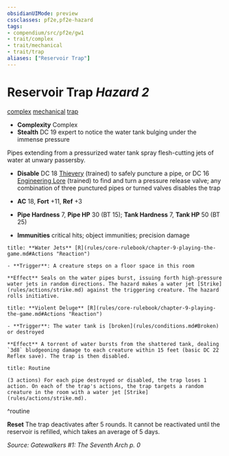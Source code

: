 ```yaml
---
obsidianUIMode: preview
cssclasses: pf2e,pf2e-hazard
tags:
- compendium/src/pf2e/gw1
- trait/complex
- trait/mechanical
- trait/trap
aliases: ["Reservoir Trap"]
---
```

# Reservoir Trap *Hazard 2*  
[complex](rules/traits/complex.md "Complex Hazard Trait")  [mechanical](rules/traits/mechanical.md "Mechanical Hazard Trait")  [trap](rules/traits/trap.md "Trap Hazard Trait")  

- **Complexity** Complex
- **Stealth** DC 19 expert to notice the water tank bulging under the immense pressure  

Pipes extending from a pressurized water tank spray flesh-cutting jets of water at unwary passersby.

- **Disable** DC 18 [Thievery](compendium/skills.md#Thievery) (trained) to safely puncture a pipe, or DC 16 [Engineering Lore](compendium/skills.md#Lore) (trained) to find and turn a pressure release valve; any combination of three punctured pipes or turned valves disables the trap  

- **AC** 18, **Fort** +11, **Ref** +3
- **Pipe Hardness** 7, **Pipe HP** 30 (BT 15); **Tank Hardness** 7, **Tank HP** 50 (BT 25)
- **Immunities** critical hits; object immunities; precision damage

```ad-embed-ability
title: **Water Jets** [R](rules/core-rulebook/chapter-9-playing-the-game.md#Actions "Reaction")

- **Trigger**: A creature steps on a floor space in this room

**Effect** Seals on the water pipes burst, issuing forth high-pressure water jets in random directions. The hazard makes a water jet [Strike](rules/actions/strike.md) against the triggering creature. The hazard rolls initiative.
```
```ad-embed-ability
title: **Violent Deluge** [R](rules/core-rulebook/chapter-9-playing-the-game.md#Actions "Reaction")

- **Trigger**: The water tank is [broken](rules/conditions.md#Broken) or destroyed

**Effect** A torrent of water bursts from the shattered tank, dealing `3d8` bludgeoning damage to each creature within 15 feet (basic DC 22 Reflex save). The trap is then disabled.
```

```ad-pf2-summary
title: Routine

(3 actions) For each pipe destroyed or disabled, the trap loses 1 action. On each of the trap's actions, the trap targets a random creature in the room with a water jet [Strike](rules/actions/strike.md).
```
^routine

**Reset** The trap deactivates after 5 rounds. It cannot be reactivated until the reservoir is refilled, which takes an average of 5 days.  

*Source: Gatewalkers #1: The Seventh Arch p. 0*
